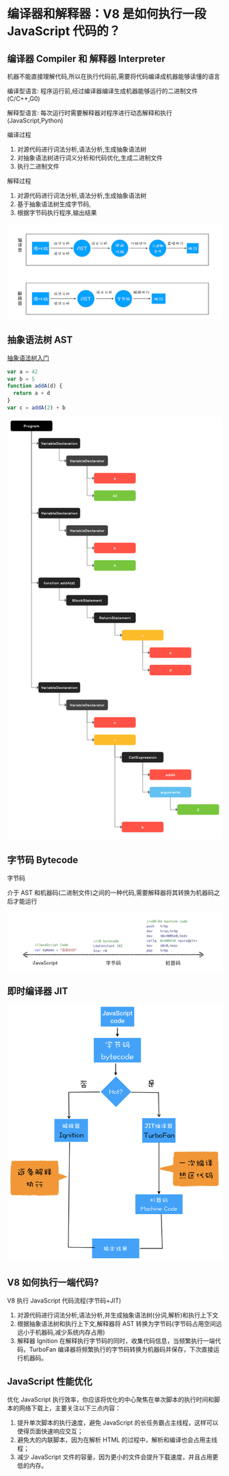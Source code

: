# 编译器和解释器：V8 是如何执行一段 JavaScript 代码的？

## 编译器 Compiler 和 解释器 Interpreter

机器不能直接理解代码,所以在执行代码前,需要将代码编译成机器能够读懂的语言

编译型语言: 程序运行前,经过编译器编译生成机器能够运行的二进制文件(C/C++,G0)

解释型语言: 每次运行时需要解释器对程序进行动态解释和执行(JavaScript,Python)

编译过程

1. 对源代码进行词法分析,语法分析,生成抽象语法树
2. 对抽象语法树进行词义分析和代码优化,生成二进制文件
3. 执行二进制文件

解释过程

1. 对源代码进行词法分析,语法分析,生成抽象语法树
2. 基于抽象语法树生成字节码,
3. 根据字节码执行程序,输出结果

![编译器和解释器](../images/03/compiler.png)

## 抽象语法树 AST

[抽象语法树入门](https://github.com/jamiebuilds/the-super-tiny-compiler)

```js
var a = 42
var b = 5
function addA(d) {
  return a + d
}
var c = addA(2) + b
```

![AST](../images/03/ast.png)

## 字节码 Bytecode

字节码

介于 AST 和机器码(二进制文件)之间的一种代码,需要解释器将其转换为机器码之后才能运行

![JS-ByteCode-Binary](../images/03/js-betycode-binary.png)

## 即时编译器 JIT

![JIT](../images/03/jit.png)

## V8 如何执行一端代码?

V8 执行 JavaScript 代码流程(字节码+JIT)

1. 对源代码进行词法分析,语法分析,并生成抽象语法树(分词,解析)和执行上下文
2. 根据抽象语法树和执行上下文,解释器将 AST 转换为字节码(字节码占用空间远远小于机器码,减少系统内存占用)
3. 解释器 Ignition 在解释执行字节码的同时，收集代码信息，当频繁执行一端代码，TurboFan 编译器将频繁执行的字节码转换为机器码并保存，下次直接运行机器码。

## JavaScript 性能优化

优化 JavaScript 执行效率，你应该将优化的中心聚焦在单次脚本的执行时间和脚本的网络下载上，主要关注以下三点内容：

1. 提升单次脚本的执行速度，避免 JavaScript 的长任务霸占主线程，这样可以使得页面快速响应交互；
2. 避免大的内联脚本，因为在解析 HTML 的过程中，解析和编译也会占用主线程；
3. 减少 JavaScript 文件的容量，因为更小的文件会提升下载速度，并且占用更低的内存。
